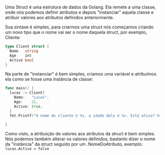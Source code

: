 
Uma Struct é uma estrutura de dados da Golang. Ela remete a uma classe, onde nós podemos definir atributos e depois "instanciar" aquela classe e atribuir valores aos atributos definidos anteriormente.

Sua sintaxe é simples, para criarmos uma struct nós começamos criando um novo tipo que o nome vai ser o nome daquela struct, por exemplo, Cliente:
```go
type Client struct {
  Name   string
  Age    int
  Active bool
}
```

Na parte de "instanciar" é bem simples, criamos uma variável e atribuímos ela como se fosse uma instância de classe:

```go
func main() {
  lucas := Client{
    Name:   "Lucas",
    Age:    21,
    Active: true,
  }
  fmt.Printf("O nome do cliente é %s, a idade dele é %v. Está ativo? %v\n", lucas.Name, lucas.Age, lucas.Active)

}
```

Como visto, a atribuição de valores aos atributos da struct é bem simples. Nós podemos também alterar os valores definidos, bastanto dizer o nome da "instância" da struct seguido por um .NomeDoAtributo, exemplo: `lucas.Active = false`
